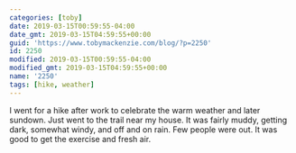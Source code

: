 ```yaml
---
categories: [toby]
date: 2019-03-15T00:59:55-04:00
date_gmt: 2019-03-15T04:59:55+00:00
guid: 'https://www.tobymackenzie.com/blog/?p=2250'
id: 2250
modified: 2019-03-15T00:59:55-04:00
modified_gmt: 2019-03-15T04:59:55+00:00
name: '2250'
tags: [hike, weather]
---
```


I went for a hike after work to celebrate the warm weather and later sundown.<!--more-->  Just went to the trail near my house.  It was fairly muddy, getting dark, somewhat windy, and off and on rain.  Few people were out.  It was good to get the exercise and fresh air.
